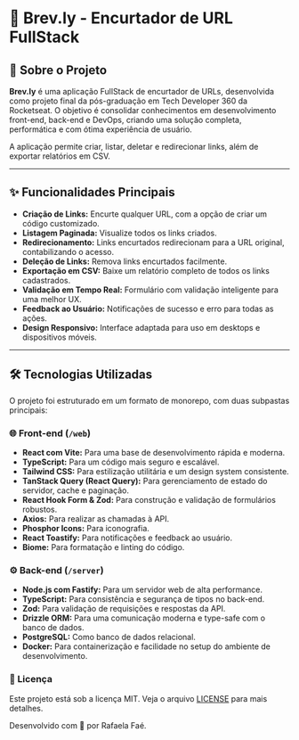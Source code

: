# 🚀 Brev.ly - Encurtador de URL FullStack

## 📝 Sobre o Projeto

**Brev.ly** é uma aplicação FullStack de encurtador de URLs, desenvolvida como projeto final da pós-graduação em Tech Developer 360 da Rocketseat. O objetivo é consolidar conhecimentos em desenvolvimento front-end, back-end e DevOps, criando uma solução completa, performática e com ótima experiência de usuário.

A aplicação permite criar, listar, deletar e redirecionar links, além de exportar relatórios em CSV.

---

## ✨ Funcionalidades Principais

- **Criação de Links:** Encurte qualquer URL, com a opção de criar um código customizado.
- **Listagem Paginada:** Visualize todos os links criados.
- **Redirecionamento:** Links encurtados redirecionam para a URL original, contabilizando o acesso.
- **Deleção de Links:** Remova links encurtados facilmente.
- **Exportação em CSV:** Baixe um relatório completo de todos os links cadastrados.
- **Validação em Tempo Real:** Formulário com validação inteligente para uma melhor UX.
- **Feedback ao Usuário:** Notificações de sucesso e erro para todas as ações.
- **Design Responsivo:** Interface adaptada para uso em desktops e dispositivos móveis.

---

## 🛠️ Tecnologias Utilizadas

O projeto foi estruturado em um formato de monorepo, com duas subpastas principais:

### 🌐 Front-end (`/web`)

- **React com Vite:** Para uma base de desenvolvimento rápida e moderna.
- **TypeScript:** Para um código mais seguro e escalável.
- **Tailwind CSS:** Para estilização utilitária e um design system consistente.
- **TanStack Query (React Query):** Para gerenciamento de estado do servidor, cache e paginação.
- **React Hook Form & Zod:** Para construção e validação de formulários robustos.
- **Axios:** Para realizar as chamadas à API.
- **Phosphor Icons:** Para iconografia.
- **React Toastify:** Para notificações e feedback ao usuário.
- **Biome:** Para formatação e linting do código.

### ⚙️ Back-end (`/server`)

- **Node.js com Fastify:** Para um servidor web de alta performance.
- **TypeScript:** Para consistência e segurança de tipos no back-end.
- **Zod:** Para validação de requisições e respostas da API.
- **Drizzle ORM:** Para uma comunicação moderna e type-safe com o banco de dados.
- **PostgreSQL:** Como banco de dados relacional.
- **Docker:** Para containerização e facilidade no setup do ambiente de desenvolvimento.


### 📄 Licença
Este projeto está sob a licença MIT. Veja o arquivo [LICENSE](LICENSE) para mais detalhes.

Desenvolvido com 💜 por Rafaela Faé.